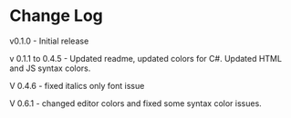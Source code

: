# Change Log

v0.1.0 - Initial release

v 0.1.1 to 0.4.5 - Updated readme, updated colors for C#. Updated HTML and JS syntax colors. 

V 0.4.6 - fixed italics only font issue

V 0.6.1 - changed editor colors and fixed some syntax color issues. 